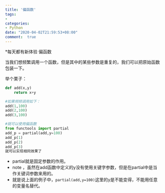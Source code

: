 ```yaml
---
title: '偏函数'
tags: 
-
categories: 
- Python
date: "2020-04-02T21:59:53+08:00"
comment:  true    
---
```


*每天都有新体验  偏函数

<!--more-->

当我们想频繁调用一个函数，但是其中的某些参数是重复的，我们可以把原始函数包装一下。

举个栗子：

```python
def add(x,y)
	return x+y

#如果频频调用如下：
add(1,100)
add(2,100)
add(3,100)

#就可以使用偏函数
from functools import partial
add_p = partial(add,y=100)
add_p(1)
add_p(2)
add_p(3)
就可以实现相同效果了
```

- partial就是固定参数的作用。
- note ，虽然在add函数中定义的y没有使用关键字参数，但是在partial中是当作关键词参数来用的。
- 就是说上面的例子中，`partial(add,y=100)`这里的y是不能变得，不能用任意的变量名替代。